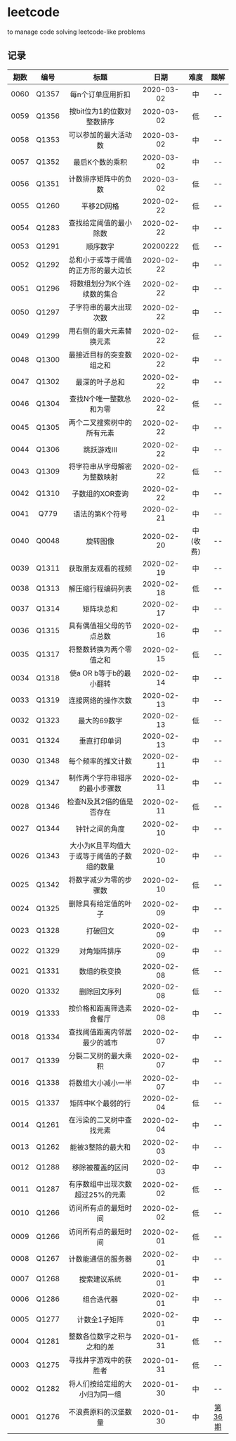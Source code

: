 # leetcode
to manage code solving leetcode-like problems

## 记录

|期数|编号|标题|日期|难度|题解|
|:---:|:---:|:---:|:---:|:---:|:---:|
|0060|Q1357|每n个订单应用折扣|2020-03-02|中|--|
|0059|Q1356|按bit位为1的位数对整数排序|2020-03-02|低|--|
|0058|Q1353|可以参加的最大活动数|2020-03-02|中|--|
|0057|Q1352|最后K个数的乘积|2020-03-02|中|--|
|0056|Q1351|计数排序矩阵中的负数|2020-03-02|低|--|
|0055|Q1260|平移2D网格|2020-02-22|低|--|
|0054|Q1283|查找给定阈值的最小除数|2020-02-22|中|--|
|0053|Q1291|顺序数字|20200222|低|--|
|0052|Q1292|总和小于或等于阈值的正方形的最大边长|2020-02-22|中|--|
|0051|Q1296|将数组划分为K个连续数的集合|2020-02-22|中|--|
|0050|Q1297|子字符串的最大出现次数|2020-02-22|中|--|
|0049|Q1299|用右侧的最大元素替换元素|2020-02-22|低|--|
|0048|Q1300|最接近目标的突变数组之和|2020-02-22|中|--|
|0047|Q1302|最深的叶子总和|2020-02-22|中|--|
|0046|Q1304|查找N个唯一整数总和为零|2020-02-22|低|--|
|0045|Q1305|两个二叉搜索树中的所有元素|2020-02-22|中|--|
|0044|Q1306|跳跃游戏III|2020-02-22|中|--|
|0043|Q1309|将字符串从字母解密为整数映射|2020-02-22|低|--|
|0042|Q1310|子数组的XOR查询|2020-02-22|中|--|
|0041|Q779|语法的第K个符号|2020-02-21|中|--|
|0040|Q0048|旋转图像|2020-02-20|中(收费)|--|
|0039|Q1311|获取朋友观看的视频|2020-02-19|中|--|
|0038|Q1313|解压缩行程编码列表|2020-02-18|低|--|
|0037|Q1314|矩阵块总和|2020-02-17|中|--|
|0036|Q1315|具有偶值祖父母的节点总数|2020-02-16|中|--|
|0035|Q1317|将整数转换为两个零值之和|2020-02-15|低|--|
|0034|Q1318|使a OR b等于b的最小翻转|2020-02-14|中|--|
|0033|Q1319|连接网络的操作次数|2020-02-13|中|--|
|0032|Q1323|最大的69数字|2020-02-13|低|--|
|0031|Q1324|垂直打印单词|2020-02-13|中|--|
|0030|Q1348|每个频率的推文计数|2020-02-11|中|--|
|0029|Q1347|制作两个字符串错序的最小步骤数|2020-02-11|中|--|
|0028|Q1346|检查N及其2倍的值是否存在|2020-02-11|低|--|
|0027|Q1344|钟针之间的角度|2020-02-10|中|--|
|0026|Q1343|大小为K且平均值大于或等于阈值的子数组的数量|2020-02-10|中|--|
|0025|Q1342|将数字减少为零的步骤数|2020-02-10|低|--|
|0024|Q1325|删除具有给定值的叶子|2020-02-09|中|--|
|0023|Q1328|打破回文|2020-02-09|中|--|
|0022|Q1329|对角矩阵排序|2020-02-09|中|--|
|0021|Q1331|数组的秩变换|2020-02-08|低|--|
|0020|Q1332|删除回文序列|2020-02-08|低|--|
|0019|Q1333|按价格和距离筛选素食餐厅|2020-02-08|中|--|
|0018|Q1334|查找阈值距离内邻居最少的城市|2020-02-07|中|--|
|0017|Q1339|分裂二叉树的最大乘积|2020-02-07|中|--|
|0016|Q1338|将数组大小减小一半|2020-02-07|中|--|
|0015|Q1337|矩阵中K个最弱的行|2020-02-04|低|--|
|0014|Q1261|在污染的二叉树中查找元素|2020-02-04|中|--|
|0013|Q1262|能被3整除的最大和|2020-02-03|中|--|
|0012|Q1288|移除被覆盖的区间|2020-02-03|中|--|
|0011|Q1287|有序数组中出现次数超过25%的元素|2020-02-02|低|--|
|0010|Q1266|访问所有点的最短时间|2020-02-02|低|--|
|0009|Q1266|访问所有点的最短时间|2020-02-01|低|--|
|0008|Q1267|计数能通信的服务器|2020-02-01|中|--|
|0007|Q1268|搜索建议系统|2020-01-01|中|--|
|0006|Q1286|组合迭代器|2020-02-01|中|--|
|0005|Q1277|计数全1子矩阵|2020-02-01|中|--|
|0004|Q1281|整数各位数字之积与之和的差|2020-01-31|低|--|
|0003|Q1275|寻找井字游戏中的获胜者|2020-01-31|低|--|
|0002|Q1282|将人们按给定组的大小归为同一组|2020-01-30|中|--|
|0001|Q1276|不浪费原料的汉堡数量|2020-01-30|中|[第36期](https://mp.weixin.qq.com/s/NL2Fg_le_8uQiYM6NMDNKg)|